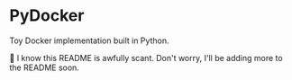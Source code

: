 # PyDocker
Toy Docker implementation built in Python.

👀 I know this README is awfully scant. Don't worry, I'll be adding more to the README soon.
